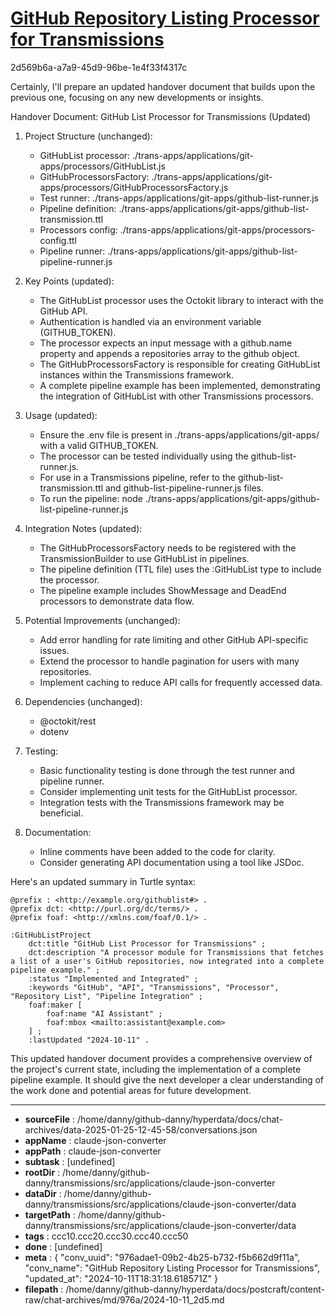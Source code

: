 # [GitHub Repository Listing Processor for Transmissions](https://claude.ai/chat/976adae1-09b2-4b25-b732-f5b662d9f11a)

2d569b6a-a7a9-45d9-96be-1e4f33f4317c

 Certainly, I'll prepare an updated handover document that builds upon the previous one, focusing on any new developments or insights.

Handover Document: GitHub List Processor for Transmissions (Updated)

1. Project Structure (unchanged):
   - GitHubList processor: ./trans-apps/applications/git-apps/processors/GitHubList.js
   - GitHubProcessorsFactory: ./trans-apps/applications/git-apps/processors/GitHubProcessorsFactory.js
   - Test runner: ./trans-apps/applications/git-apps/github-list-runner.js
   - Pipeline definition: ./trans-apps/applications/git-apps/github-list-transmission.ttl
   - Processors config: ./trans-apps/applications/git-apps/processors-config.ttl
   - Pipeline runner: ./trans-apps/applications/git-apps/github-list-pipeline-runner.js

2. Key Points (updated):
   - The GitHubList processor uses the Octokit library to interact with the GitHub API.
   - Authentication is handled via an environment variable (GITHUB_TOKEN).
   - The processor expects an input message with a github.name property and appends a repositories array to the github object.
   - The GitHubProcessorsFactory is responsible for creating GitHubList instances within the Transmissions framework.
   - A complete pipeline example has been implemented, demonstrating the integration of GitHubList with other Transmissions processors.

3. Usage (updated):
   - Ensure the .env file is present in ./trans-apps/applications/git-apps/ with a valid GITHUB_TOKEN.
   - The processor can be tested individually using the github-list-runner.js.
   - For use in a Transmissions pipeline, refer to the github-list-transmission.ttl and github-list-pipeline-runner.js files.
   - To run the pipeline: node ./trans-apps/applications/git-apps/github-list-pipeline-runner.js

4. Integration Notes (updated):
   - The GitHubProcessorsFactory needs to be registered with the TransmissionBuilder to use GitHubList in pipelines.
   - The pipeline definition (TTL file) uses the :GitHubList type to include the processor.
   - The pipeline example includes ShowMessage and DeadEnd processors to demonstrate data flow.

5. Potential Improvements (unchanged):
   - Add error handling for rate limiting and other GitHub API-specific issues.
   - Extend the processor to handle pagination for users with many repositories.
   - Implement caching to reduce API calls for frequently accessed data.

6. Dependencies (unchanged):
   - @octokit/rest
   - dotenv

7. Testing:
   - Basic functionality testing is done through the test runner and pipeline runner.
   - Consider implementing unit tests for the GitHubList processor.
   - Integration tests with the Transmissions framework may be beneficial.

8. Documentation:
   - Inline comments have been added to the code for clarity.
   - Consider generating API documentation using a tool like JSDoc.

Here's an updated summary in Turtle syntax:

```turtle
@prefix : <http://example.org/githublist#> .
@prefix dct: <http://purl.org/dc/terms/> .
@prefix foaf: <http://xmlns.com/foaf/0.1/> .

:GitHubListProject
    dct:title "GitHub List Processor for Transmissions" ;
    dct:description "A processor module for Transmissions that fetches a list of a user's GitHub repositories, now integrated into a complete pipeline example." ;
    :status "Implemented and Integrated" ;
    :keywords "GitHub", "API", "Transmissions", "Processor", "Repository List", "Pipeline Integration" ;
    foaf:maker [
        foaf:name "AI Assistant" ;
        foaf:mbox <mailto:assistant@example.com>
    ] ;
    :lastUpdated "2024-10-11" .
```

This updated handover document provides a comprehensive overview of the project's current state, including the implementation of a complete pipeline example. It should give the next developer a clear understanding of the work done and potential areas for future development.

---

* **sourceFile** : /home/danny/github-danny/hyperdata/docs/chat-archives/data-2025-01-25-12-45-58/conversations.json
* **appName** : claude-json-converter
* **appPath** : claude-json-converter
* **subtask** : [undefined]
* **rootDir** : /home/danny/github-danny/transmissions/src/applications/claude-json-converter
* **dataDir** : /home/danny/github-danny/transmissions/src/applications/claude-json-converter/data
* **targetPath** : /home/danny/github-danny/transmissions/src/applications/claude-json-converter/data
* **tags** : ccc10.ccc20.ccc30.ccc40.ccc50
* **done** : [undefined]
* **meta** : {
  "conv_uuid": "976adae1-09b2-4b25-b732-f5b662d9f11a",
  "conv_name": "GitHub Repository Listing Processor for Transmissions",
  "updated_at": "2024-10-11T18:31:18.618571Z"
}
* **filepath** : /home/danny/github-danny/hyperdata/docs/postcraft/content-raw/chat-archives/md/976a/2024-10-11_2d5.md